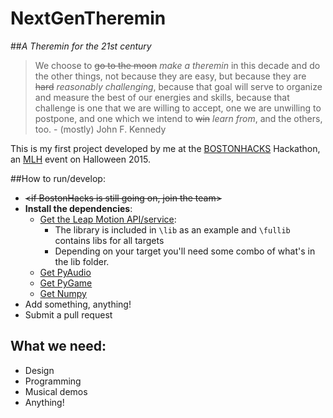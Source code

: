 # NextGenTheremin
##*A Theremin for the 21st century*

>We choose to ~~go to the moon~~ *make a theremin* in this decade and do the other things, not because they are easy, but because they are ~~hard~~ *reasonably challenging*, because that goal will serve to organize and measure the best of our energies and skills, because that challenge is one that we are willing to accept, one we are unwilling to postpone, and one which we intend to ~~win~~ *learn from*, and the others, too.
      - (mostly) John F. Kennedy
  
This is my first project developed by me at the [BOSTONHACKS](https://bostonhacks.io/) Hackathon, an [MLH](https://mlh.io/) event on Halloween 2015.

##How to run/develop:
  * ~~\<if BostonHacks is still going on, join the team\>~~
  * **Install the dependencies**:
      * [Get the Leap Motion API/service](https://developer.leapmotion.com/):
        * The library is included in ```\lib``` as an example and ```\fullib``` contains libs for all targets
        * Depending on your target you'll need some combo of what's in the lib folder.    
      * [Get PyAudio](https://people.csail.mit.edu/hubert/pyaudio/)
      * [Get PyGame](http://www.pygame.org/download.shtml)
      * [Get Numpy](http://www.scipy.org/scipylib/download.html)
  * Add something, anything! 
  * Submit a pull request
  
## What we need:
* Design
* Programming
* Musical demos
* Anything!
